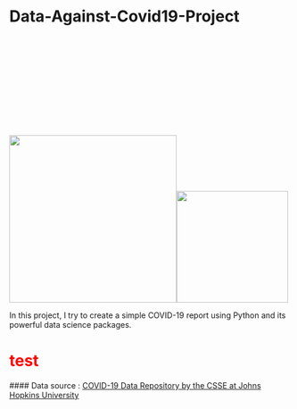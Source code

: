# Data-Against-Covid19-Project
<img src="https://image.freepik.com/free-vector/doctor-fighting-with-virus-vector-illustration-covid-19-atack_15115-21.jpg" height="300"><img src="https://upload.wikimedia.org/wikipedia/commons/thumb/c/c3/Python-logo-notext.svg/1200px-Python-logo-notext.svg.png" height="200" style="margin-top: 55%;">

In this project, I try to create a simple COVID-19 report using Python and its powerful data science packages.
<h1 style="color: red;">test</h1>
#### Data source : <a href="https://github.com/CSSEGISandData/COVID-19"> COVID-19 Data Repository by the CSSE at Johns Hopkins University
